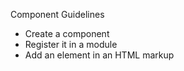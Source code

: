 Component Guidelines
* Create a component
* Register it in a module
* Add an element in an HTML markup